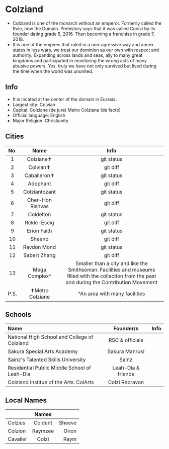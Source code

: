 # Colziand #

* Colziand is one of the monarch without an emperor. Formerly called the Rule, now the Domain. Prehistory says that it was called Coolzi by its founder dating grade 5, 2016. Then becoming a franchise in grade 7, 2018.
* It is one of the empires that ruled in a non-agressive way and annex states in less wars, we treat our dominion as our own with respect and authority. Expanding across lands and seas, ally to many great kingdoms and participated in monitoring the wrong acts of many abusive powers. Yes, truly we have not only survived but lived during the time when the world was ununited.

## Info
* It is located at the center of the domain in Eurasia. 
* Largest city: Colvian
* Capital: Colziane (de jure)
           Metro Colziane (de facto)
* Official language: English
* Major Religion: Christianity

## Cities
| No. | Name | Info |
| :---:         |     :---:      |          :---: |
| 1   | Colziane✝     | git status    |
| 2     | Colvian✝       | git diff      |
| 3   | Caballeron✝     | git status    |
| 4     | Adophant       | git diff      |
| 5   | Colziantozant     | git status    |
| 6     | Cher-Hon Rishvas       | git diff      |
| 7   | Coldelton     | git status    |
| 8     | Rekle-Eseig       | git diff      |
| 9   | Erion Faith     | git status    |
| 10    | Sheeno       | git diff      |
| 11   | Ravdon Mond     | git status    |
| 12     | Sabert Zhang       | git diff      |
| 13   | Mega Complex^     | Smaller than a city and like the Smithsonian. Facilities and museums filled with the collection from the past and during the Contribution Movement    |
| P.S. | ✝Metro Colziane | ^An area with many facilities |

## Schools
| Name | Founder/s | Info |
| :---         |     :---:      |          ---: |
| National High School and College of Colziand | RSC & officials |  |
| Sakura Special Arts Academy | Sakura Manruki | 
| Sainz's Talented Skills University | Sainz | 
| Residential Public Middle School of Leah-Dia | Leah-Dia & friends | 
| Colziand Institue of the Arts: ColArts | Colzi Rebravon | 

## Local Names
|  | Names |  |
| :---         |     :---:      |          ---: |
| Colzius | Coldent | Sheeve |
| Colzion | Raymzee | Orion |
| Cavalier | Colzi | Raym |
